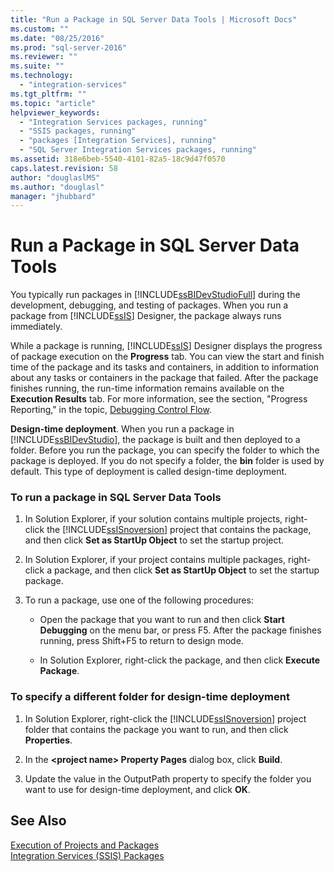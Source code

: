 ```yaml
---
title: "Run a Package in SQL Server Data Tools | Microsoft Docs"
ms.custom: ""
ms.date: "08/25/2016"
ms.prod: "sql-server-2016"
ms.reviewer: ""
ms.suite: ""
ms.technology: 
  - "integration-services"
ms.tgt_pltfrm: ""
ms.topic: "article"
helpviewer_keywords: 
  - "Integration Services packages, running"
  - "SSIS packages, running"
  - "packages [Integration Services], running"
  - "SQL Server Integration Services packages, running"
ms.assetid: 318e6beb-5540-4101-82a5-18c9d47f0570
caps.latest.revision: 58
author: "douglaslMS"
ms.author: "douglasl"
manager: "jhubbard"
---
```

# Run a Package in SQL Server Data Tools
  You typically run packages in [!INCLUDE[ssBIDevStudioFull](../../includes/ssbidevstudiofull-md.md)] during the development, debugging, and testing of packages. When you run a package from [!INCLUDE[ssIS](../../includes/ssis-md.md)] Designer, the package always runs immediately.  
  
 While a package is running, [!INCLUDE[ssIS](../../includes/ssis-md.md)] Designer displays the progress of package execution on the **Progress** tab. You can view the start and finish time of the package and its tasks and containers, in addition to information about any tasks or containers in the package that failed. After the package finishes running, the run-time information remains available on the **Execution Results** tab. For more information, see the section, "Progress Reporting," in the topic, [Debugging Control Flow](../../integration-services/troubleshooting/debugging-control-flow.md).  
  
 **Design-time deployment**. When you run a package in [!INCLUDE[ssBIDevStudio](../../includes/ssbidevstudio-md.md)], the package is built and then deployed to a folder. Before you run the package, you can specify the folder to which the package is deployed. If you do not specify a folder, the **bin** folder is used by default. This type of deployment is called design-time deployment.  
  
### To run a package in SQL Server Data Tools  
  
1.  In Solution Explorer, if your solution contains multiple projects, right-click the [!INCLUDE[ssISnoversion](../../includes/ssisnoversion-md.md)] project that contains the package, and then click **Set as StartUp Object** to set the startup project.  
  
2.  In Solution Explorer, if your project contains multiple packages, right-click a package, and then click **Set as StartUp Object** to set the startup package.  
  
3.  To run a package, use one of the following procedures:  
  
    -   Open the package that you want to run and then click **Start Debugging** on the menu bar, or press F5. After the package finishes running, press Shift+F5 to return to design mode.  
  
    -   In Solution Explorer, right-click the package, and then click **Execute Package**.  
  
### To specify a different folder for design-time deployment  
  
1.  In Solution Explorer, right-click the [!INCLUDE[ssISnoversion](../../includes/ssisnoversion-md.md)] project folder that contains the package you want to run, and then click **Properties**.  
  
2.  In the **\<project name> Property Pages** dialog box, click **Build**.  
  
3.  Update the value in the OutputPath property to specify the folder you want to use for design-time deployment, and click **OK**.  
  
## See Also  
 [Execution of Projects and Packages](https://msdn.microsoft.com/library/hh213290.aspx)   
 [Integration Services (SSIS) Packages](https://msdn.microsoft.com/library/ms141134.aspx)  
  
  
